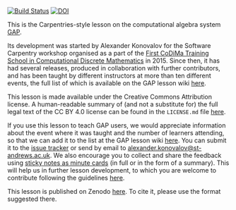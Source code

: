 [![Build Status](https://travis-ci.org/alex-konovalov/gap-lesson.svg?branch=gh-pages)](https://travis-ci.org/alex-konovalov/gap-lesson)
[![DOI](https://zenodo.org/badge/DOI/10.5281/zenodo.3366928.svg)](https://doi.org/10.5281/zenodo.3366928)

This is the Carpentries-style lesson on the computational algebra system [GAP](http://www.gap-system.org).

Its development was started by Alexander Konovalov for the Software Carpentry
workshop organised as a part of the [First CoDiMa Training School in Computational
Discrete Mathematics](http://www.codima.ac.uk/school2015/) in 2015. Since then, it
has had several releases, produced in collaboration with further contributors, and has
been taught by different instructors at more than ten different events, the full list
of which is available on the GAP lesson wiki
[here](https://github.com/alex-konovalov/gap-lesson/wiki).

This lesson is made available under the Creative Commons Attribution
license. A human-readable summary of (and not a substitute for) the
full legal text of the CC BY 4.0 license can be found in the `LICENSE.md`
file [here](https://github.com/alex-konovalov/gap-lesson/blob/gh-pages/LICENSE.md).

If you use this lesson to teach GAP users, we would appreciate information
about the event where it was taught and the number of learners attending,
so that we can add it to the list at the GAP lesson wiki
[here](https://github.com/alex-konovalov/gap-lesson/wiki). You can
submit it to the [issue tracker](https://github.com/alex-konovalov/gap-lesson/issues)
or send by email to alexander.konovalov@st-andrews.ac.uk. We also
encourage you to collect and share the feedback using
[sticky notes as minute cards](https://carpentries.github.io/instructor-training/06-feedback/index.html)
(in full or in the form of a summary). This will help us in further lesson development,
to which you are welcome to contribute following the guidelines
[here](https://github.com/alex-konovalov/gap-lesson/blob/gh-pages/CONTRIBUTING.md).

This lesson is published on Zenodo [here](https://zenodo.org/badge/latestdoi/44778145).
To cite it, please use the format suggested there.
